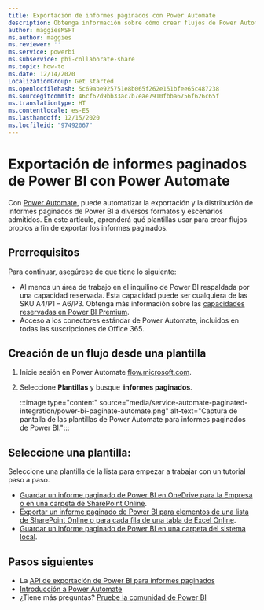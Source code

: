 ```yaml
---
title: Exportación de informes paginados con Power Automate
description: Obtenga información sobre cómo crear flujos de Power Automate para exportar informes paginados de Power BI.
author: maggiesMSFT
ms.author: maggies
ms.reviewer: ''
ms.service: powerbi
ms.subservice: pbi-collaborate-share
ms.topic: how-to
ms.date: 12/14/2020
LocalizationGroup: Get started
ms.openlocfilehash: 5c69abe925751e8b065f262e151bfee65c487238
ms.sourcegitcommit: 46cf62d9bb33ac7b7eae7910fbba6756f626c65f
ms.translationtype: HT
ms.contentlocale: es-ES
ms.lasthandoff: 12/15/2020
ms.locfileid: "97492067"
---
```

# <a name="export-power-bi-paginated-reports-with-power-automate"></a>Exportación de informes paginados de Power BI con Power Automate

Con [Power Automate](/power-automate/getting-started), puede automatizar la exportación y la distribución de informes paginados de Power BI a diversos formatos y escenarios admitidos. En este artículo, aprenderá qué plantillas usar para crear flujos propios a fin de exportar los informes paginados.  

## <a name="prerequisites"></a>Prerrequisitos  

Para continuar, asegúrese de que tiene lo siguiente:

- Al menos un área de trabajo en el inquilino de Power BI respaldada por una capacidad reservada. Esta capacidad puede ser cualquiera de las SKU A4/P1 – A6/P3. Obtenga más información sobre las [capacidades reservadas en Power BI Premium](../admin/service-premium-what-is.md).
- Acceso a los conectores estándar de Power Automate, incluidos en todas las suscripciones de Office 365.

## <a name="create-a-flow-from-a-template"></a>Creación de un flujo desde una plantilla 

1. Inicie sesión en Power Automate [flow.microsoft.com](https://flow.microsoft.com/). 
1. Seleccione **Plantillas** y busque  **informes paginados**. 

    :::image type="content" source="media/service-automate-paginated-integration/power-bi-paginate-automate.png" alt-text="Captura de pantalla de las plantillas de Power Automate para informes paginados de Power BI.":::

## <a name="select-a-template"></a>Seleccione una plantilla: 

Seleccione una plantilla de la lista para empezar a trabajar con un tutorial paso a paso.  

- [Guardar un informe paginado de Power BI en OneDrive para la Empresa o en una carpeta de SharePoint Online](service-automate-paginated-onedrive-sharepoint.md).  
- [Exportar un informe paginado de Power BI para elementos de una lista de SharePoint Online o para cada fila de una tabla de Excel Online](service-automate-paginated-excel-sharepoint-list.md).
- [Guardar un informe paginado de Power BI en una carpeta del sistema local](service-automate-paginated-local-file.md).

## <a name="next-steps"></a>Pasos siguientes

- La [API de exportación de Power BI para informes paginados](../developer/embedded/export-paginated-report.md)
- [Introducción a Power Automate](/power-automate/getting-started/)
- ¿Tiene más preguntas? [Pruebe la comunidad de Power BI](https://community.powerbi.com/)
